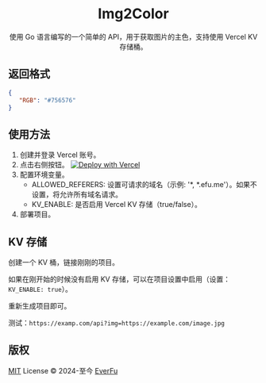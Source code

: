 <div align="center">
   <h1>Img2Color</h1>

使用 Go 语言编写的一个简单的 API，用于获取图片的主色，支持使用 Vercel KV 存储桶。

</div>

## 返回格式
```json
{
   "RGB": "#756576"
}
```

## 使用方法

1. 创建并登录 Vercel 账号。
2. 点击右侧按钮。 [![Deploy with Vercel](https://vercel.com/button)](https://vercel.com/new/clone?repository-url=https://github.com/everfu/img2color&env=ALLOWED_REFERERS,KV_ENABLE&project-name=img2color&repo-name=img2color)
3. 配置环境变量。
    * ALLOWED_REFERERS: 设置可请求的域名（示例: '*, *.efu.me'）。如果不设置，将允许所有域名请求。
    * KV_ENABLE: 是否启用 Vercel KV 存储（true/false）。
4. 部署项目。

## KV 存储
创建一个 KV 桶，链接刚刚的项目。

如果在刚开始的时候没有启用 KV 存储，可以在项目设置中启用（设置：`KV_ENABLE: true`）。

重新生成项目即可。

测试：`https://examp.com/api?img=https://example.com/image.jpg`

## 版权

[MIT](LICENSE) License © 2024-至今 [EverFu](https://github.com/everfu)